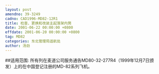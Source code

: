 ```yaml
---
layout: post
amendno: 39-3249
cadno: CAD1996-MD82-12R1
title: 检查、更换和改装主起落架内筒
date: 2001-06-22 00:00:00 +0800
effdate: 2001-06-20 00:00:00 +0800
tag: MD82
categories: 东北管理局适航处
author: 汤劲
---
```


##适用范围:
所有列在麦道公司服务通告MD80-32-277R4（1999年12月7日颁发）上的在中国登记注册的MD-82系列飞机。

